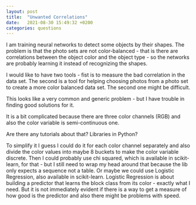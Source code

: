```yaml
---
layout: post
title:  "Unwanted Correlations"
date:   2021-08-30 15:49:32 +0200
categories: questions
---
```


I am training neural networks to detect some objects by their shapes. The problem is that the photo sets are not color-balanced - that is
there are correlations between the object color and the object type - so the networks are probably learning it instead of recognizing the shapes.

I would like to have two tools - fist is to measure the bad correlation in the data set. The second is a tool for helping choosing
photos from a photo set to create a more color balanced data set. The second one might be difficult.

This looks like a very common and generic problem - but I have trouble in finding good solutions for it.
<!--more-->

It is a bit complicated because there are three color channels (RGB) and also the color variable is semi-continuous one.

Are there any tutorials about that? Libraries in Python?

To simplify it I guess I could do it for each color channel separately and also divide the color values into maybe 8 buckets to make the color
variable discrete. Then I could probably use chi squared, which is available in scikit-learn, for that - but I still need to wrap my head around
that because the lib only expects a sequence not a table. Or maybe we could use Logistic Regression, also available in scikit-learn. Logistic Regression
is about building a predictor that learns the block class from its color - exactly what I need. But it is not immediately evident if there is a way
to get a measure of how good is the predictor and also there might be problems with speed.
